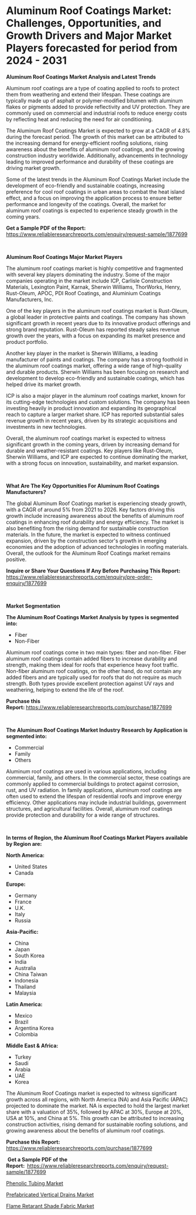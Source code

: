 <p><h1>Aluminum Roof Coatings Market: Challenges, Opportunities, and Growth Drivers and Major Market Players forecasted for period from 2024 - 2031</h1></p><p><strong>Aluminum Roof Coatings Market Analysis and Latest Trends</strong></p>
<p><p>Aluminum roof coatings are a type of coating applied to roofs to protect them from weathering and extend their lifespan. These coatings are typically made up of asphalt or polymer-modified bitumen with aluminum flakes or pigments added to provide reflectivity and UV protection. They are commonly used on commercial and industrial roofs to reduce energy costs by reflecting heat and reducing the need for air conditioning.</p><p>The Aluminum Roof Coatings Market is expected to grow at a CAGR of 4.8% during the forecast period. The growth of this market can be attributed to the increasing demand for energy-efficient roofing solutions, rising awareness about the benefits of aluminum roof coatings, and the growing construction industry worldwide. Additionally, advancements in technology leading to improved performance and durability of these coatings are driving market growth.</p><p>Some of the latest trends in the Aluminum Roof Coatings Market include the development of eco-friendly and sustainable coatings, increasing preference for cool roof coatings in urban areas to combat the heat island effect, and a focus on improving the application process to ensure better performance and longevity of the coatings. Overall, the market for aluminum roof coatings is expected to experience steady growth in the coming years.</p></p>
<p><strong>Get a Sample PDF of the Report:&nbsp;</strong> <a href="https://www.reliableresearchreports.com/enquiry/request-sample/1877699">https://www.reliableresearchreports.com/enquiry/request-sample/1877699</a></p>
<p>&nbsp;</p>
<p><strong>Aluminum Roof Coatings Major Market Players</strong></p>
<p><p>The aluminum roof coatings market is highly competitive and fragmented with several key players dominating the industry. Some of the major companies operating in the market include ICP, Carlisle Construction Materials, Lexington Paint, Karnak, Sherwin Williams, ThorWorks, Henry, Rust-Oleum, APOC, PDI Roof Coatings, and Aluminium Coatings Manufacturers, Inc.</p><p>One of the key players in the aluminum roof coatings market is Rust-Oleum, a global leader in protective paints and coatings. The company has shown significant growth in recent years due to its innovative product offerings and strong brand reputation. Rust-Oleum has reported steady sales revenue growth over the years, with a focus on expanding its market presence and product portfolio.</p><p>Another key player in the market is Sherwin Williams, a leading manufacturer of paints and coatings. The company has a strong foothold in the aluminum roof coatings market, offering a wide range of high-quality and durable products. Sherwin Williams has been focusing on research and development to develop eco-friendly and sustainable coatings, which has helped drive its market growth.</p><p>ICP is also a major player in the aluminum roof coatings market, known for its cutting-edge technologies and custom solutions. The company has been investing heavily in product innovation and expanding its geographical reach to capture a larger market share. ICP has reported substantial sales revenue growth in recent years, driven by its strategic acquisitions and investments in new technologies.</p><p>Overall, the aluminum roof coatings market is expected to witness significant growth in the coming years, driven by increasing demand for durable and weather-resistant coatings. Key players like Rust-Oleum, Sherwin Williams, and ICP are expected to continue dominating the market, with a strong focus on innovation, sustainability, and market expansion.</p></p>
<p>&nbsp;</p>
<p><strong>What Are The Key Opportunities For Aluminum Roof Coatings Manufacturers?</strong></p>
<p><p>The global Aluminum Roof Coatings market is experiencing steady growth, with a CAGR of around 5% from 2021 to 2026. Key factors driving this growth include increasing awareness about the benefits of aluminum roof coatings in enhancing roof durability and energy efficiency. The market is also benefiting from the rising demand for sustainable construction materials. In the future, the market is expected to witness continued expansion, driven by the construction sector's growth in emerging economies and the adoption of advanced technologies in roofing materials. Overall, the outlook for the Aluminum Roof Coatings market remains positive.</p></p>
<p><strong>Inquire or Share Your Questions If Any Before Purchasing This Report:</strong> <a href="https://www.reliableresearchreports.com/enquiry/pre-order-enquiry/1877699">https://www.reliableresearchreports.com/enquiry/pre-order-enquiry/1877699</a></p>
<p>&nbsp;</p>
<p><strong>Market Segmentation</strong></p>
<p><strong>The Aluminum Roof Coatings Market Analysis by types is segmented into:</strong></p>
<p><ul><li>Fiber</li><li>Non-Fiber</li></ul></p>
<p><p>Aluminum roof coatings come in two main types: fiber and non-fiber. Fiber aluminum roof coatings contain added fibers to increase durability and strength, making them ideal for roofs that experience heavy foot traffic. Non-fiber aluminum roof coatings, on the other hand, do not contain any added fibers and are typically used for roofs that do not require as much strength. Both types provide excellent protection against UV rays and weathering, helping to extend the life of the roof.</p></p>
<p><strong>Purchase this Report:&nbsp;</strong><a href="https://www.reliableresearchreports.com/purchase/1877699">https://www.reliableresearchreports.com/purchase/1877699</a></p>
<p>&nbsp;</p>
<p><strong>The Aluminum Roof Coatings Market Industry Research by Application is segmented into:</strong></p>
<p><ul><li>Commercial</li><li>Family</li><li>Others</li></ul></p>
<p><p>Aluminum roof coatings are used in various applications, including commercial, family, and others. In the commercial sector, these coatings are commonly applied to commercial buildings to protect against corrosion, rust, and UV radiation. In family applications, aluminum roof coatings are often used to extend the lifespan of residential roofs and improve energy efficiency. Other applications may include industrial buildings, government structures, and agricultural facilities. Overall, aluminum roof coatings provide protection and durability for a wide range of structures.</p></p>
<p>&nbsp;</p>
<p><strong>In terms of Region, the Aluminum Roof Coatings Market Players available by Region are:</strong></p>
<p>
    <p> <strong> North America: </strong>
        <ul>
            <li>United States</li>
            <li>Canada</li>
        </ul>
        </p> 
    <p> <strong> Europe: </strong>
        <ul>
            <li>Germany</li>
            <li>France</li>
            <li>U.K.</li>
            <li>Italy</li>
            <li>Russia</li>
        </ul>
        </p> 
    <p> <strong> Asia-Pacific: </strong>
        <ul>
            <li>China</li>
            <li>Japan</li>
            <li>South Korea</li>
            <li>India</li>
            <li>Australia</li>
            <li>China Taiwan</li>
            <li>Indonesia</li>
            <li>Thailand</li>
            <li>Malaysia</li>
        </ul>
        </p> 
    <p> <strong> Latin America: </strong>
        <ul>
            <li>Mexico</li>
            <li>Brazil</li>
            <li>Argentina Korea</li>
            <li>Colombia</li>
        </ul>
        </p> 
    <p> <strong> Middle East & Africa: </strong>
        <ul>
            <li>Turkey</li>
            <li>Saudi</li>
            <li>Arabia</li>
            <li>UAE</li>
            <li>Korea</li>
        </ul>
    </p>
    </p>
<p><p>The Aluminum Roof Coatings market is expected to witness significant growth across all regions, with North America (NA) and Asia Pacific (APAC) projected to dominate the market. NA is expected to hold the largest market share with a valuation of 35%, followed by APAC at 30%, Europe at 20%, USA at 10%, and China at 5%. This growth can be attributed to increasing construction activities, rising demand for sustainable roofing solutions, and growing awareness about the benefits of aluminum roof coatings.</p></p>
<p><strong>Purchase this Report: </strong><a href="https://www.reliableresearchreports.com/purchase/1877699">https://www.reliableresearchreports.com/purchase/1877699</a></p>
<p>&nbsp;<strong>Get a Sample PDF of the Report:&nbsp;&nbsp;</strong><a href="https://www.reliableresearchreports.com/enquiry/request-sample/1877699">https://www.reliableresearchreports.com/enquiry/request-sample/1877699</a></p>
<p><strong></strong></p>
<p><p><a href="https://github.com/seekum/Market-Research-Report-List-1/blob/main/phenolic-tubing-market.md">Phenolic Tubing Market</a></p><p><a href="https://github.com/nancykennedykellievqfqt2/Market-Research-Report-List-1/blob/main/prefabricated-vertical-drains-market.md">Prefabricated Vertical Drains Market</a></p><p><a href="https://iodized-pantydraco-05c.notion.site/Flame-Retarant-Shade-Fabric-Market-Size-Share-Trends-Analysis-Report-By-Material-By-Type-By-End-1418e9f8dbb44a9186d004b953b86a68">Flame Retarant Shade Fabric Market</a></p></p>